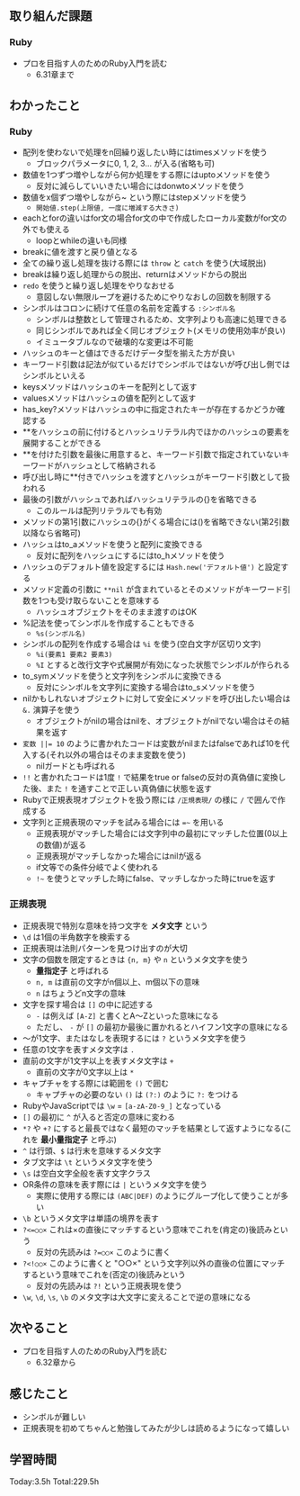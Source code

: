 ## 取り組んだ課題
### Ruby
- プロを目指す人のためのRuby入門を読む
  - 6.31章まで
## わかったこと
### Ruby
- 配列を使わないで処理をn回繰り返したい時にはtimesメソッドを使う
  - ブロックパラメータに0, 1, 2, 3... が入る(省略も可)
- 数値を1つずつ増やしながら何か処理をする際にはuptoメソッドを使う
  - 反対に減らしていいきたい場合にはdonwtoメソッドを使う
- 数値をx個ずつ増やしながら~ という際にはstepメソッドを使う
  - `開始値.step(上限値, 一度に増減する大きさ)`
- eachとforの違いはfor文の場合for文の中で作成したローカル変数がfor文の外でも使える
  - loopとwhileの違いも同様
- breakに値を渡すと戻り値となる
- 全ての繰り返し処理を抜ける際には `throw` と `catch` を使う(大域脱出)
- breakは繰り返し処理からの脱出、returnはメソッドからの脱出
- `redo` を使うと繰り返し処理をやりなおせる
  - 意図しない無限ループを避けるためにやりなおしの回数を制限する
- シンボルはコロンに続けて任意の名前を定義する `:シンボル名`
  - シンボルは整数として管理されるため、文字列よりも高速に処理できる
  - 同じシンボルであれば全く同じオブジェクト(メモリの使用効率が良い)
  - イミュータブルなので破壊的な変更は不可能
- ハッシュのキーと値はできるだけデータ型を揃えた方が良い
- キーワード引数は記法が似ているだけでシンボルではないが呼び出し側ではシンボルといえる
- keysメソッドはハッシュのキーを配列として返す
- valuesメソッドはハッシュの値を配列として返す
- has_key?メソッドはハッシュの中に指定されたキーが存在するかどうか確認する
- **をハッシュの前に付けるとハッシュリテラル内でほかのハッシュの要素を展開することができる
- **を付けた引数を最後に用意すると、キーワード引数で指定されていないキーワードがハッシュとして格納される
- 呼び出し時に**付きでハッシュを渡すとハッシュがキーワード引数として扱われる
- 最後の引数がハッシュであればハッシュリテラルの{}を省略できる
  - このルールは配列リテラルでも有効
- メソッドの第1引数にハッシュの{}がくる場合には()を省略できない(第2引数以降なら省略可)
- ハッシュはto_aメソッドを使うと配列に変換できる
  - 反対に配列をハッシュにするにはto_hメソッドを使う
- ハッシュのデフォルト値を設定するには `Hash.new('デフォルト値')` と設定する
- メソッド定義の引数に `**nil` が含まれているとそのメソッドがキーワード引数を1つも受け取らないことを意味する
  - ハッシュオブジェクトをそのまま渡すのはOK
- %記法を使ってシンボルを作成することもできる
  - `%s(シンボル名)`
- シンボルの配列を作成する場合は `%i` を使う(空白文字が区切り文字)
  - `%i(要素1 要素2 要素3)`
  - `%I` とすると改行文字や式展開が有効になった状態でシンボルが作られる
- to_symメソッドを使うと文字列をシンボルに変換できる
  - 反対にシンボルを文字列に変換する場合はto_sメソッドを使う
- nilかもしれないオブジェクトに対して安全にメソッドを呼び出したい場合は `&.` 演算子を使う
  - オブジェクトがnilの場合はnilを、オブジェクトがnilでない場合はその結果を返す
- `変数 ||= 10` のように書かれたコードは変数がnilまたはfalseであれば10を代入する(それ以外の場合はそのまま変数を使う)
  - nilガードとも呼ばれる
- `!!` と書かれたコードは1度 `!` で結果をtrue or falseの反対の真偽値に変換した後、また `!` を通すことで正しい真偽値に状態を返す
- Rubyで正規表現オブジェクトを扱う際には `/正規表現/` の様に `/` で囲んで作成する
- 文字列と正規表現のマッチを試みる場合には `=~` を用いる
  - 正規表現がマッチした場合には文字列中の最初にマッチした位置(0以上の数値)が返る
  - 正規表現がマッチしなかった場合にはnilが返る
  - if文等での条件分岐でよく使われる
  - `!~` を使うとマッチした時にfalse、マッチしなかった時にtrueを返す
### 正規表現
- 正規表現で特別な意味を持つ文字を **メタ文字** という
- `\d` は1個の半角数字を検索する
- 正規表現は法則パターンを見つけ出すのが大切
- 文字の個数を限定するときは `{n, m}` や `n` というメタ文字を使う
  - **量指定子** と呼ばれる
  - `n, m` は直前の文字がn個以上、m個以下の意味
  - `n` はちょうどn文字の意味
- 文字を探す場合は `[]` の中に記述する
  - `-` は例えば `[A-Z]` と書くとA～Zといった意味になる
  - ただし、 `-` が `[]` の最初か最後に置かれるとハイフン1文字の意味になる
- ～が1文字、またはなしを表現するには `?` というメタ文字を使う
- 任意の1文字を表すメタ文字は `.`
- 直前の文字が1文字以上を表すメタ文字は `+`
  - 直前の文字が0文字以上は `*`
- キャプチャをする際には範囲を `()` で囲む
  - キャプチャの必要のない `()` は `(?:)` のように `?:` をつける
- RubyやJavaScriptでは `\w` = `[a-zA-Z0-9_]` となっている
- `[]` の最初に `^` が入ると否定の意味に変わる
- `*?` や `+?` にすると最長ではなく最短のマッチを結果として返すようになる(これを **最小量指定子** と呼ぶ)
- `^` は行頭、`$` は行末を意味するメタ文字
- タブ文字は `\t` というメタ文字を使う
- `\s` は空白文字全般を表す文字クラス
- OR条件の意味を表す際には `|` というメタ文字を使う
  - 実際に使用する際には `(ABC|DEF)` のようにグループ化して使うことが多い
- `\b` というメタ文字は単語の境界を表す
- `?<=○○×` これは×の直後にマッチするという意味でこれを(肯定の)後読みという
  - 反対の先読みは `?=○○×` このように書く
- `?<!○○×` このように書くと "○○×" という文字列以外の直後の位置にマッチするという意味でこれを(否定の)後読みという
  - 反対の先読みは `?!` という正規表現を使う
- `\w`, `\d`, `\s`, `\b` のメタ文字は大文字に変えることで逆の意味になる
## 次やること
- プロを目指す人のためのRuby入門を読む
  - 6.32章から
## 感じたこと
- シンボルが難しい
- 正規表現を初めてちゃんと勉強してみたが少しは読めるようになって嬉しい
## 学習時間
Today:3.5h Total:229.5h
